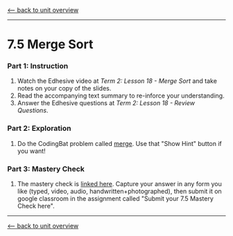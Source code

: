 [<-- back to unit overview](README.md)

---
# 7.5 Merge Sort

### Part 1: Instruction
1. Watch the Edhesive video at _Term 2: Lesson 18 - Merge Sort_ and take notes on your copy of the slides.
1. Read the accompanying text summary to re-inforce your understanding.
1. Answer the Edhesive questions at _Term 2: Lesson 18 - Review Questions_.

### Part 2: Exploration
1. Do the CodingBat problem called [merge](https://codingbat.com/prob/p273139?parent=/home/simona1@sfusd.edu/sorting). Use that "Show Hint" button if you want!

### Part 3: Mastery Check
1. The mastery check is [linked here](https://drive.google.com/open?id=1g6FKbU-w10To-wvxaZQm7Pq4SqS4q4k3). Capture your answer in any form you like (typed, video, audio, handwritten+photographed), then submit it on google classroom in the assignment called "Submit your 7.5 Mastery Check here".

---
[<-- back to unit overview](README.md)
